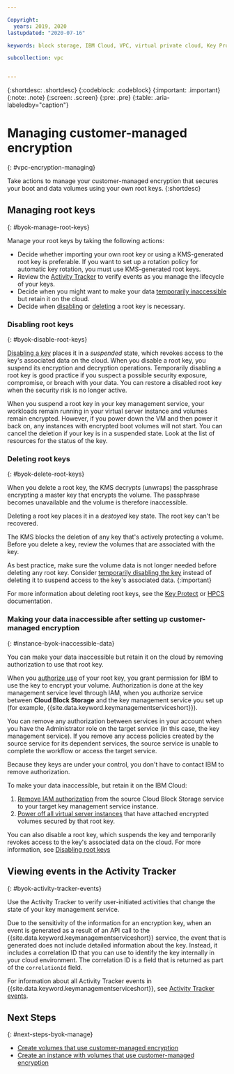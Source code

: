 ```yaml
---

Copyright:
  years: 2019, 2020
lastupdated: "2020-07-16"

keywords: block storage, IBM Cloud, VPC, virtual private cloud, Key Protect, encryption, key management, Hyper Protect Crypto Services, HPCS, volume, data storage, virtual server instance, instance, customer-managed encryption

subcollection: vpc


---
```


{:shortdesc: .shortdesc}
{:codeblock: .codeblock}
{:important: .important}
{:note: .note}
{:screen: .screen}
{:pre: .pre}
{:table: .aria-labeledby="caption"}

# Managing customer-managed encryption
{: #vpc-encryption-managing}

Take actions to manage your customer-managed encryption that secures your boot and data volumes using your own root keys.
{:shortdesc}

## Managing root keys
{: #byok-manage-root-keys}

Manage your root keys by taking the following actions: 

* Decide whether importing your own root key or using a KMS-generated root key is preferable. If you want to set up a rotation policy for automatic key rotation, you must use KMS-generated root keys.
* Review the [Activity Tracker](#byok-key-rotation-activity-tracker-events) to verify events as you manage the lifecycle of your keys.
* Decide when you might want to make your data [temporarily inaccessible](#instance-byok-inaccessible-data) but retain it on the cloud.
* Decide when [disabling](#byok-disable-root-keys) or [deleting](#byok-delete-root-keys) a root key is necessary. 

### Disabling root keys
{: #byok-disable-root-keys}

[Disabling a key](/docs/key-protect?topic=key-protect-disable-keys) places it in a _suspended_ state, which revokes access to the key's associated data on the cloud. When you disable a root key, you suspend its encryption and decryption operations. Temporarily disabling a root key is good practice if you suspect a possible security exposure, compromise, or breach with your data. You can restore a disabled root key when the security risk is no longer active.

When you suspend a root key in your key management service, your workloads remain running in your virtual server instance and volumes remain encrypted. However, if you power down the VM and then power it back on, any instances with encrypted boot volumes will not start. You can cancel the deletion if your key is in a suspended state. Look at the list of resources for the status of the key.

### Deleting root keys
{: #byok-delete-root-keys}

When you delete a root key, the KMS decrypts (unwraps) the passphrase encrypting a master key that encrypts the volume. The passphrase becomes unavailable and the volume is therefore inaccessible. 

Deleting a root key places it in a _destoyed_ key state. The root key can't be recovered. 

The KMS blocks the deletion of any key that's actively protecting a volume. Before you delete a key, review the volumes that are associated with the key.

As best practice, make sure the volume data is not longer needed before deleting any root key. Consider [temporarily disabling the key](#byok-disable-root-keys) instead of deleting it to suspend access to the key's associated data.
{:important}

For more information about deleting root keys, see the [Key Protect](/docs/key-protect?topic=key-protect-delete-keys) or [HPCS](/docs/hs-crypto?topic=hs-crypto-delete-keys) documentation.

### Making your data inaccessible after setting up customer-managed encryption
{: #instance-byok-inaccessible-data}

You can make your data inaccessible but retain it on the cloud by removing authorization to use that root key. 

When you [authorize use](/docs/iam?topic=iam-serviceauth#serviceauth) of your root key, you grant permission for IBM to use the key to encrypt your volume. Authorization is done at the key management service level through IAM, when you authorize service between **Cloud Block Storage** and the key management service you set up (for example, {{site.data.keyword.keymanagementserviceshort}}).

You can remove any authorization between services in your account when you have the Administrator role on the target service (in this case, the key management service). If you remove any access policies created by the source service for its dependent services, the source service is unable to complete the workflow or access the target service.

Because they keys are under your control, you don't have to contact IBM to remove authorization.

To make your data inaccessible, but retain it on the IBM Cloud:

1. [Remove IAM authorization](/docs/iam?topic=iam-serviceauth#remove-auth) from the source Cloud Block Storage service to your target key management service instance.
2. [Power off all virtual server instances](/docs/vpc?topic=vpc-managing-virtual-server-instances#stop-and-start) that have attached encrypted volumes secured by that root key.

You can also disable a root key, which suspends the key and temporarily revokes access to the key's associated data on the cloud. For more information, see [Disabling root keys](/docs/key-protect?topic=key-protect-disable-keys)

## Viewing events in the Activity Tracker 
{: #byok-activity-tracker-events}

Use the Activity Tracker to verify user-initiated activities that change the state of your key management service. 

Due to the sensitivity of the information for an encryption key, when an event is generated as a result of an API call to the {{site.data.keyword.keymanagementserviceshort}} service, the event that is generated does not include detailed information about the key. Instead, it includes a correlation ID that you can use to identify the key internally in your cloud environment. The correlation ID is a field that is returned as part of the `correlationId` field.

For information about all Activity Tracker events in {{site.data.keyword.keymanagementserviceshort}}, see [Activity Tracker events](/docs/key-protecttopic=key-protect-at-events#rotate-key-registrations-success).

## Next Steps
{: #next-steps-byok-manage}

* [Create volumes that use customer-managed encryption](/docs/vpc?topic=vpc-block-storage-vpc-encryption)
* [Create an instance with volumes that use customer-managed encryption](/docs/vpc?topic=vpc-creating-instances-byok)